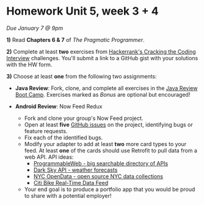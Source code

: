 # Homework Unit 5, week 3 + 4

*Due January 7 @ 9pm*

**1)** Read **Chapters 6 & 7** of *The Pragmatic Programmer*.

**2)** Complete at least **two** exercises from [Hackerrank's Cracking the Coding Interview](https://www.hackerrank.com/domains/tutorials/cracking-the-coding-interview) challenges. You'll submit a link to a GitHub gist with your solutions with the HW form.

**3)** Choose at least **one** from the following two assignments:

- **Java Review**: Fork, clone, and complete all exercises in the [Java Review Boot Camp](https://github.com/ramonaharrison/unit-1-bootcamp). Exercises marked as *Bonus* are optional but encouraged!

- **Android Review**: Now Feed Redux
    - Fork and clone your group's Now Feed project.
    - Open at least **five** [GitHub issues](https://guides.github.com/features/issues/) on the project, identifying bugs or feature requests.
    - Fix each of the identified bugs.
    - Modify your adapter to add at least **two** more card types to your feed. At least **one** of the cards should use Retrofit to pull data from a web API. API ideas:
        - [ProgrammableWeb - big searchable directory of APIs](http://www.programmableweb.com/category/all/apis)
        - [Dark Sky API - weather forecasts](https://darksky.net/dev/)
        - [NYC OpenData - open source NYC data collections](https://nycopendata.socrata.com/)
        - [Citi Bike Real-Time Data Feed](https://www.citibikenyc.com/system-data)
    - Your end goal is to produce a portfolio app that you would be proud to share with a potential employer!
